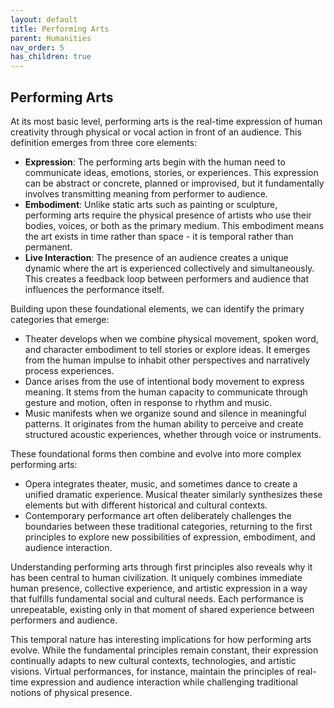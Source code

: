 ```yaml
---
layout: default
title: Performing Arts
parent: Humanities
nav_order: 5
has_children: true
---
```

## Performing Arts

At its most basic level, performing arts is the real-time expression of human creativity through physical or vocal action in front of an audience. This definition emerges from three core elements:

- **Expression**: The performing arts begin with the human need to communicate ideas, emotions, stories, or experiences. This expression can be abstract or concrete, planned or improvised, but it fundamentally involves transmitting meaning from performer to audience.
- **Embodiment**: Unlike static arts such as painting or sculpture, performing arts require the physical presence of artists who use their bodies, voices, or both as the primary medium. This embodiment means the art exists in time rather than space - it is temporal rather than permanent.
- **Live Interaction**: The presence of an audience creates a unique dynamic where the art is experienced collectively and simultaneously. This creates a feedback loop between performers and audience that influences the performance itself.

Building upon these foundational elements, we can identify the primary categories that emerge:

- Theater develops when we combine physical movement, spoken word, and character embodiment to tell stories or explore ideas. It emerges from the human impulse to inhabit other perspectives and narratively process experiences.
- Dance arises from the use of intentional body movement to express meaning. It stems from the human capacity to communicate through gesture and motion, often in response to rhythm and music.
- Music manifests when we organize sound and silence in meaningful patterns. It originates from the human ability to perceive and create structured acoustic experiences, whether through voice or instruments.

These foundational forms then combine and evolve into more complex performing arts:

- Opera integrates theater, music, and sometimes dance to create a unified dramatic experience. Musical theater similarly synthesizes these elements but with different historical and cultural contexts.
- Contemporary performance art often deliberately challenges the boundaries between these traditional categories, returning to the first principles to explore new possibilities of expression, embodiment, and audience interaction.

Understanding performing arts through first principles also reveals why it has been central to human civilization. It uniquely combines immediate human presence, collective experience, and artistic expression in a way that fulfills fundamental social and cultural needs. Each performance is unrepeatable, existing only in that moment of shared experience between performers and audience.

This temporal nature has interesting implications for how performing arts evolve. While the fundamental principles remain constant, their expression continually adapts to new cultural contexts, technologies, and artistic visions. Virtual performances, for instance, maintain the principles of real-time expression and audience interaction while challenging traditional notions of physical presence.

